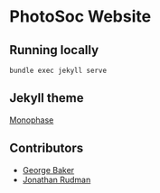 # PhotoSoc Website

## Running locally
`bundle exec jekyll serve`

## Jekyll theme
[Monophase](https://github.com/zivhub/monophase)

## Contributors
* [George Baker](https://www.gsbaker.uk)
* [Jonathan Rudman](https://www.jontyrudman.uk)